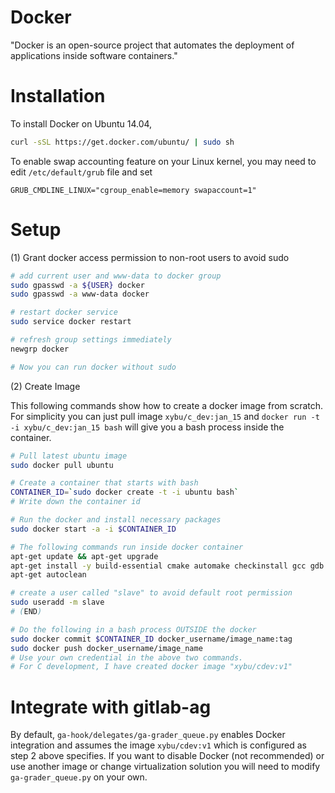 Docker
======

"Docker is an open-source project that automates the deployment of applications 
inside software containers."

Installation
============

To install Docker on Ubuntu 14.04,

```bash
curl -sSL https://get.docker.com/ubuntu/ | sudo sh
```
To enable swap accounting feature on your Linux kernel, you may need to edit 
`/etc/default/grub` file and set 

```
GRUB_CMDLINE_LINUX="cgroup_enable=memory swapaccount=1"
```

Setup
=====

(1) Grant docker access permission to non-root users to avoid sudo

```bash
# add current user and www-data to docker group
sudo gpasswd -a ${USER} docker
sudo gpasswd -a www-data docker

# restart docker service
sudo service docker restart

# refresh group settings immediately
newgrp docker

# Now you can run docker without sudo
```

(2) Create Image

This following commands show how to create a docker image from scratch. For simplicity
you can just pull image `xybu/c_dev:jan_15` and `docker run -t -i xybu/c_dev:jan_15 bash` will
give you a bash process inside the container.

```bash
# Pull latest ubuntu image
sudo docker pull ubuntu

# Create a container that starts with bash
CONTAINER_ID=`sudo docker create -t -i ubuntu bash`
# Write down the container id

# Run the docker and install necessary packages
sudo docker start -a -i $CONTAINER_ID

# The following commands run inside docker container
apt-get update && apt-get upgrade
apt-get install -y build-essential cmake automake checkinstall gcc gdb software-properties-common binutils bison m4 cproto python3.4 python2.7 libcurl3 python3-pip
apt-get autoclean

# create a user called "slave" to avoid default root permission
sudo useradd -m slave
# (END)

# Do the following in a bash process OUTSIDE the docker
sudo docker commit $CONTAINER_ID docker_username/image_name:tag
sudo docker push docker_username/image_name
# Use your own credential in the above two commands.
# For C development, I have created docker image "xybu/cdev:v1"

```

Integrate with gitlab-ag
========================

By default, `ga-hook/delegates/ga-grader_queue.py` enables Docker integration and assumes
the image `xybu/cdev:v1` which is configured as step 2 above specifies. If you want to 
disable Docker (not recommended) or use another image or change virtualization solution 
you will need to modify `ga-grader_queue.py` on your own.
